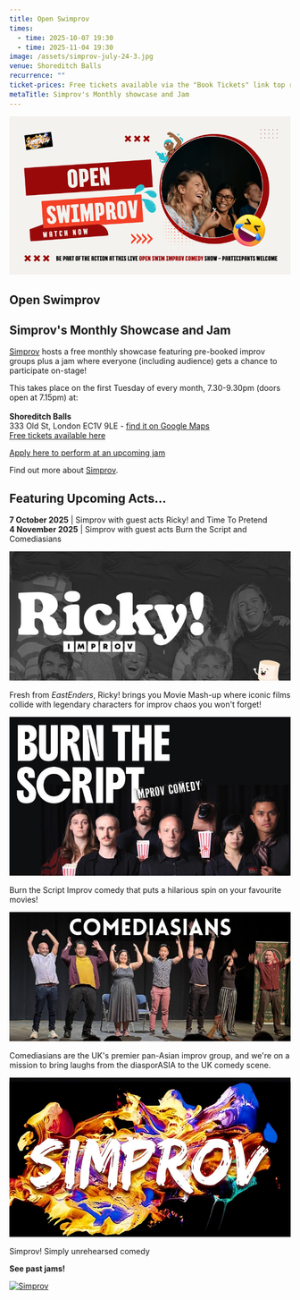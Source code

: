 ```yaml
---
title: Open Swimprov
times:
  - time: 2025-10-07 19:30
  - time: 2025-11-04 19:30
image: /assets/simprov-july-24-3.jpg
venue: Shoreditch Balls
recurrence: ""
ticket-prices: Free tickets available via the "Book Tickets" link top right
metaTitle: Simprov's Monthly showcase and Jam
---
```

![](/assets/openswimprovbanner.png)

## **Open Swimprov**

## **Simprov's Monthly Showcase and Jam**

[Simprov](https://www.sedos.co.uk/regular-events/simprov) hosts a free monthly showcase featuring pre-booked improv groups plus a jam where
everyone (including audience) gets a chance to participate on-stage!

This takes place on the first Tuesday of every month, 7.30-9.30pm (doors open at 7.15pm) at:\
\
**Shoreditch Balls**\
333 Old St, London EC1V 9LE - [find it on Google Maps](https://www.google.com/url?sa=t&rct=j&q=&esrc=s&source=web&cd=&ved=2ahUKEwjxoer6ia6PAxWiQUEAHStkLrsQ8gF6BAgcEAM&url=%2Fmaps%2Fplace%2Fshoreditch%2Bballs%2Fdata%3D!4m2!3m1!1s0x48761d59aef76ae1%3A0x8c5958860a889f28%3Fsa%3DX%26ved%3D1t%3A242%26ictx%3D111&usg=AOvVaw3R7Xz1ZcPDQEvAh_mhAkM7&opi=89978449)  \
[Free tickets available here](https://sedos.ticketsolve.com/ticketbooth/shows)  

[Apply here to perform at an upcoming jam](https://forms.gle/uJ77FV6muzri3fyNA)

Find out more about [Simprov](https://www.sedos.co.uk/regular-events/simprov).

## **Featuring Upcoming Acts...**

**7 October 2025** | Simprov with guest acts Ricky! and Time To Pretend\
**4 November 2025** | Simprov with guest acts Burn the Script and Comediasians

![](/assets/ricky_improv_logo.jpg)

Fresh from *EastEnders*, Ricky! brings you Movie Mash-up where iconic films collide with legendary characters for improv chaos you won't forget!

![](/assets/burnthescript_logo_horizontal_black.jpg)

Burn the Script
Improv comedy that puts a hilarious spin on your favourite movies!

![](/assets/comediasians_logo.jpg)

Comediasians are the UK's premier pan-Asian improv group, and we're on a mission to bring laughs from the diasporASIA to the UK comedy scene.

![](/assets/simprov-logo-800.jpg)

Simprov! Simply unrehearsed comedy

**See past jams!**

<a data-flickr-embed="true" href="https://www.flickr.com/photos/sedos/albums/72177720323053270" title="Simprov"><img src="https://live.staticflickr.com/65535/54255139269_bf1567eab5_c.jpg" width="800" height="600" alt="Simprov"/></a><script async src="//embedr.flickr.com/assets/client-code.js" charset="utf-8"></script>
